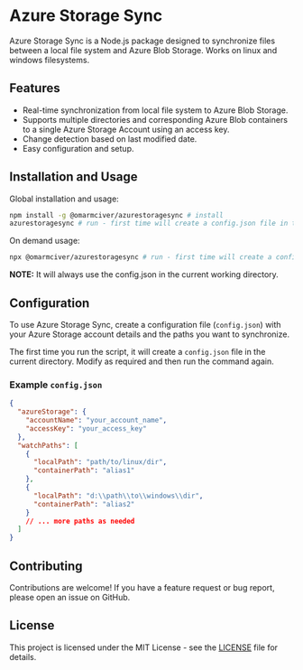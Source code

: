 # Azure Storage Sync

Azure Storage Sync is a Node.js package designed to synchronize files between a local file system and Azure Blob Storage. Works on linux and windows filesystems.

## Features

- Real-time synchronization from local file system to Azure Blob Storage.
- Supports multiple directories and corresponding Azure Blob containers to a single Azure Storage Account using an access key.
- Change detection based on last modified date.
- Easy configuration and setup.

## Installation and Usage

Global installation and usage:
```bash
npm install -g @omarmciver/azurestoragesync # install
azurestoragesync # run - first time will create a config.json file in the current directory
```

On demand usage:
```bash
npx @omarmciver/azurestoragesync # run - first time will create a config.json file in the current directory
```

**NOTE:** It will always use the config.json in the current working directory.

## Configuration

To use Azure Storage Sync, create a configuration file (`config.json`) with your Azure Storage account details and the paths you want to synchronize.

The first time you run the script, it will create a `config.json` file in the current directory. Modify as required and then run the command again.


### Example `config.json`

```json
{
  "azureStorage": {
    "accountName": "your_account_name",
    "accessKey": "your_access_key"
  },
  "watchPaths": [
    {
      "localPath": "path/to/linux/dir",
      "containerPath": "alias1"
    },
    {
      "localPath": "d:\\path\\to\\windows\\dir",
      "containerPath": "alias2"
    }
    // ... more paths as needed
  ]
}
```




## Contributing

Contributions are welcome! If you have a feature request or bug report, please open an issue on GitHub.

## License

This project is licensed under the MIT License - see the [LICENSE](LICENSE.md) file for details.
